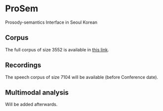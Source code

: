# ProSem
Prosody-semantics Interface in Seoul Korean

## Corpus
The full corpus of size 3552 is available in [this link](https://drive.google.com/open?id=1KQO4PiUuPztSgZiuAZKilawLPMMBpV32).

## Recordings
The speech corpus of size 7104 will be available (before Conference date).

## Multimodal analysis
Will be added afterwards.
